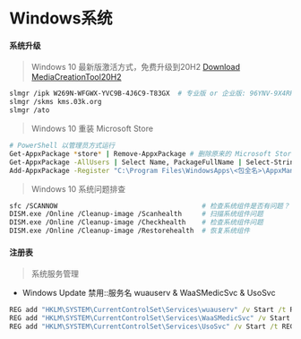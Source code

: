 # Windows系统


#### 系统升级

> Windows 10 最新版激活方式，免费升级到20H2 [Download MediaCreationTool20H2](https://go.microsoft.com/fwlink/?LinkId=691209)
~~~bash
slmgr /ipk W269N-WFGWX-YVC9B-4J6C9-T83GX  # 专业版 or 企业版: 96YNV-9X4RP-2YYKB-RMQH4-6Q72D
slmgr /skms kms.03k.org
slmgr /ato
~~~
> Windows 10 重装 Microsoft Store
~~~bash
# PowerShell 以管理员方式运行
Get-AppxPackage *store* | Remove-AppxPackage # 删除原来的 Microsoft Store
Get-AppxPackage -AllUsers | Select Name, PackageFullName | Select-String "WindowsStore" # 查询并复制<包全名>
Add-AppxPackage -Register "C:\Program Files\WindowsApps\<包全名>\AppxManifest.xml" -DisableDevelopmentMode #安装
~~~
> Windows 10 系统问题排查
~~~bash
sfc /SCANNOW                                    # 检查系统组件是否有问题？
DISM.exe /Online /Cleanup-image /Scanhealth     # 扫描系统组件问题
DISM.exe /Online /Cleanup-image /Checkhealth    # 检查系统组件问题
DISM.exe /Online /Cleanup-image /Restorehealth  # 恢复系统组件
~~~


#### 注册表

> 系统服务管理

- Windows Update 禁用::服务名 wuauserv & WaaSMedicSvc & UsoSvc
~~~cmd
REG add "HKLM\SYSTEM\CurrentControlSet\Services\wuauserv" /v Start /t REG_DWORD /d 4 /f
REG add "HKLM\SYSTEM\CurrentControlSet\Services\WaaSMedicSvc" /v Start /t REG_DWORD /d 4 /f
REG add "HKLM\SYSTEM\CurrentControlSet\Services\UsoSvc" /v Start /t REG_DWORD /d 4 /f
~~~

